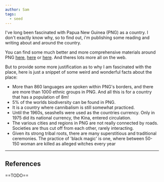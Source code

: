 ```yaml
---
author: Sam
tags:
  - seed
---
```

I've long been fascinated with Papua New Guinea (PNG) as a country. I don't exactly know why, so to find out, i'm publishing some reading and writing about and around the country.

You can find some much better and more comprehensive materials around PNG [here](https://www.cia.gov/the-world-factbook/countries/papua-new-guinea/#transnational-issues), [here](https://en.wikipedia.org/wiki/Papua_New_Guinea) or [here](https://www.worldatlas.com/articles/top-10-interesting-facts-about-papua-new-guinea.html#:~:text=Several%20cultures%20in%20Papua%20New,every%20year%20in%20this%20country.). And theres lots more all on the web. 

But to provide some more justification as to why I am fascinated with the place, here is just a snippet of some weird and wonderful facts about the place:

- More than 860 languages are spoken within PNG's borders, and there are more than 1000 ethnic groups in PNG. And all this is for a country that has a population of 8m!
- 5% of the worlds biodiversity can be found in PNG.
- It is a country where cannibalism is still somewhat practiced.
- Until the 1960s, seashells were used as the countries currency. Only in 1975 did its national currency, the Kina, entered circulation.
- The various cities and regions in PNG are not really connected by roads. Societies are thus cut off from each other, rarely interacting. 
- Given its strong tribal roots, there are many superstitious and traditional ceremonies. The practice of 'black magic' is one, where between 50-150 woman are killed as alleged witches every year


---
## References

==TODO== 